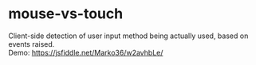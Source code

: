 # mouse-vs-touch
Client-side detection of user input method being actually used, based on events raised.  
Demo: https://jsfiddle.net/Marko36/w2avhbLe/
